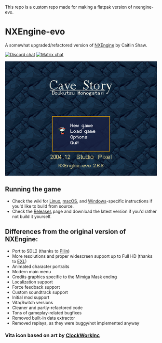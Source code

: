 This repo is a custom repo made for making a flatpak version of nxengine-evo.

# NXEngine-evo
A somewhat upgraded/refactored version of [NXEngine](http://nxengine.sourceforge.net/) by Caitlin Shaw.

[![Discord chat](https://img.shields.io/discord/804396136252964954?label=Discord)](https://discord.gg/jnwmA7DhQh) [![Matrix chat](https://img.shields.io/matrix/nxengine-evo:ninetailed.ninja?server_fqdn=matrix.ninetailed.ninja&label=Matrix)](https://matrix.to/#/#nxengine-evo:ninetailed.ninja)

![Screenshot](https://raw.githubusercontent.com/nxengine/nxengine-evo/master/screenshot.png)

## Running the game
 * Check the wiki for [Linux](https://github.com/nxengine/nxengine-evo/wiki/Building-on-Linux), [macOS](https://github.com/nxengine/nxengine-evo/wiki/Building-on-macOS), and [Windows](https://github.com/nxengine/nxengine-evo/wiki/Building-on-Windows)-specific instructions if you'd like to build from source.
 * Check the [Releases](https://github.com/nxengine/nxengine-evo/releases) page and download the latest version if you'd rather not build it yourself.

## Differences from the original version of NXEngine:
* Port to SDL2 (thanks to [PIlin](https://github.com/PIlin/NXEngine-iOS))
* More resolutions and proper widescreen support up to Full HD (thanks to [EXL](https://github.com/EXL/NXEngine))
* Animated character portraits
* Modern main menu
* Credits graphics specific to the Mimiga Mask ending
* Localization support
* Force feedback support
* Custom soundtrack support
* Initial mod support
* Vita/Switch versions
* Cleaner and partly-refactored code
* Tons of gameplay-related bugfixes
* Removed built-in data extractor
* Removed replays, as they were buggy/not implemented anyway

### Vita icon based on art by [ClockWorkInc](https://www.deviantart.com/clockworkinc)
